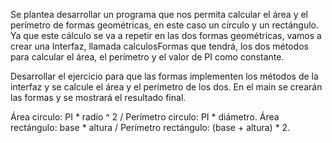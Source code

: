 Se plantea desarrollar un programa que nos permita calcular el área y el perímetro de formas
geométricas, en este caso un círculo y un rectángulo. Ya que este cálculo se va a repetir en las
dos formas geométricas, vamos a crear una Interfaz, llamada calculosFormas que tendrá, los
dos métodos para calcular el área, el perímetro y el valor de PI como constante.

Desarrollar el ejercicio para que las formas implementen los métodos de la interfaz y se
calcule el área y el perímetro de los dos. En el main se crearán las formas y se mostrará el
resultado final.

Área circulo: PI * radio ^ 2 / Perímetro circulo: PI * diámetro.
Área rectángulo: base * altura / Perímetro rectángulo: (base + altura) * 2.